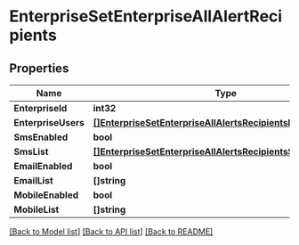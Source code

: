 # EnterpriseSetEnterpriseAllAlertRecipients

## Properties

Name | Type | Description | Notes
------------ | ------------- | ------------- | -------------
**EnterpriseId** | **int32** |  | [optional] 
**EnterpriseUsers** | [**[]EnterpriseSetEnterpriseAllAlertsRecipientsEnterpriseUsers**](_enterprise_setEnterpriseAllAlertsRecipients_enterpriseUsers.md) |  | [optional] 
**SmsEnabled** | **bool** |  | [optional] 
**SmsList** | [**[]EnterpriseSetEnterpriseAllAlertsRecipientsSmsList**](_enterprise_setEnterpriseAllAlertsRecipients_smsList.md) |  | [optional] 
**EmailEnabled** | **bool** |  | [optional] 
**EmailList** | **[]string** |  | [optional] 
**MobileEnabled** | **bool** |  | [optional] 
**MobileList** | **[]string** |  | [optional] 

[[Back to Model list]](../README.md#documentation-for-models) [[Back to API list]](../README.md#documentation-for-api-endpoints) [[Back to README]](../README.md)


